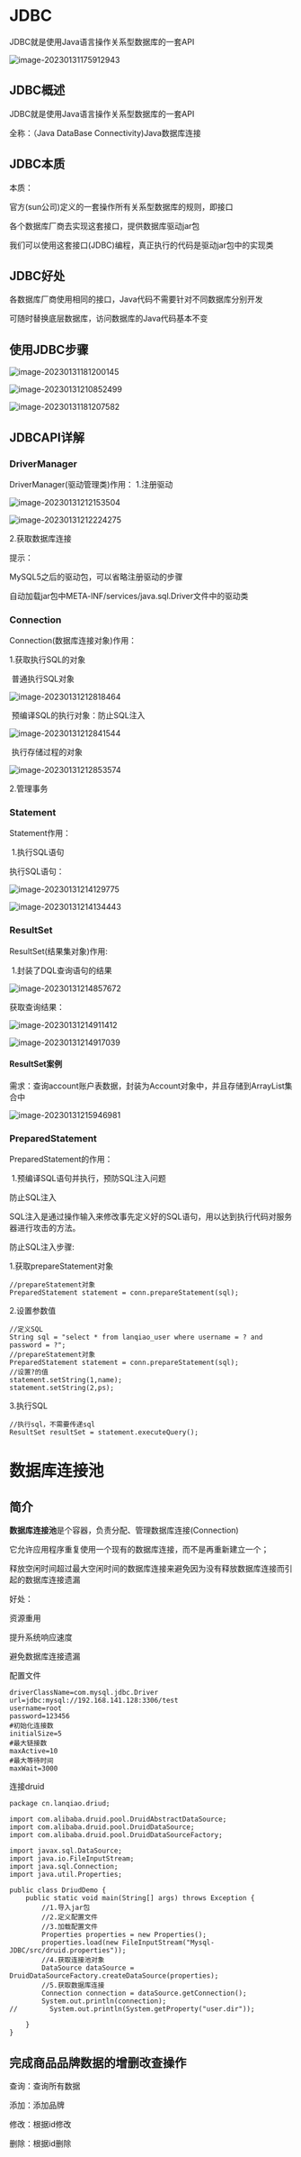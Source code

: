 # JDBC

JDBC就是使用Java语言操作关系型数据库的一套API

![image-20230131175912943](https://gitee.com/try-to-be-better/cloud-images/raw/master/img/image-20230131175912943.png)

## JDBC概述

JDBC就是使用Java语言操作关系型数据库的一套API

全称：（Java DataBase Connectivity)Java数据库连接

## JDBC本质

本质：

官方(sun公司)定义的一套操作所有关系型数据库的规则，即接口

各个数据库厂商去实现这套接口，提供数据库驱动jar包

我们可以使用这套接口(JDBC)编程，真正执行的代码是驱动jar包中的实现类

## JDBC好处

各数据库厂商使用相同的接口，Java代码不需要针对不同数据库分别开发

可随时替换底层数据库，访问数据库的Java代码基本不变

## 使用JDBC步骤

![image-20230131181200145](https://gitee.com/try-to-be-better/cloud-images/raw/master/img/image-20230131181200145.png)

![image-20230131210852499](https://gitee.com/try-to-be-better/cloud-images/raw/master/img/image-20230131210852499.png)

![image-20230131181207582](https://gitee.com/try-to-be-better/cloud-images/raw/master/img/image-20230131181207582.png)

## JDBCAPI详解

### DriverManager

DriverManager(驱动管理类)作用：
1.注册驱动

![image-20230131212153504](E:\md图片\image-20230131212153504.png)

![image-20230131212224275](https://gitee.com/try-to-be-better/cloud-images/raw/master/img/image-20230131212224275.png)

2.获取数据库连接

提示：

MySQL5之后的驱动包，可以省略注册驱动的步骤

自动加载jar包中META-lNF/services/java.sql.Driver文件中的驱动类

### Connection

Connection(数据库连接对象)作用：

1.获取执行SQL的对象

​	普通执行SQL对象

![image-20230131212818464](https://gitee.com/try-to-be-better/cloud-images/raw/master/img/image-20230131212818464.png)

​	预编译SQL的执行对象：防止SQL注入

![image-20230131212841544](https://gitee.com/try-to-be-better/cloud-images/raw/master/img/image-20230131212841544.png)

​	执行存储过程的对象

![image-20230131212853574](https://gitee.com/try-to-be-better/cloud-images/raw/master/img/image-20230131212853574.png)

2.管理事务

### Statement

Statement作用：

​	1.执行SQL语句

执行SQL语句：

![image-20230131214129775](https://gitee.com/try-to-be-better/cloud-images/raw/master/img/image-20230131214129775.png)

![image-20230131214134443](https://gitee.com/try-to-be-better/cloud-images/raw/master/img/image-20230131214134443.png)

### ResultSet

ResultSet(结果集对象)作用:

​	1.封装了DQL查询语句的结果

![image-20230131214857672](https://gitee.com/try-to-be-better/cloud-images/raw/master/img/image-20230131214857672.png)

获取查询结果：

![image-20230131214911412](https://gitee.com/try-to-be-better/cloud-images/raw/master/img/image-20230131214911412.png)

![image-20230131214917039](https://gitee.com/try-to-be-better/cloud-images/raw/master/img/image-20230131214917039.png)

#### ResultSet案例

需求：查询account账户表数据，封装为Account对象中，并且存储到ArrayList集合中

![image-20230131215946981](https://gitee.com/try-to-be-better/cloud-images/raw/master/img/image-20230131215946981.png)

### PreparedStatement

PreparedStatement的作用：

​	1.预编译SQL语句并执行，预防SQL注入问题

防止SQL注入

​	SQL注入是通过操作输入来修改事先定义好的SQL语句，用以达到执行代码对服务器进行攻击的方法。

防止SQL注入步骤:

1.获取prepareStatement对象

```
//prepareStatement对象
PreparedStatement statement = conn.prepareStatement(sql);
```

2.设置参数值

```
//定义SQL
String sql = "select * from lanqiao_user where username = ? and password = ?";
//prepareStatement对象
PreparedStatement statement = conn.prepareStatement(sql);
//设置?的值
statement.setString(1,name);
statement.setString(2,ps);
```

3.执行SQL

```
//执行sql，不需要传递sql
ResultSet resultSet = statement.executeQuery();
```

# 数据库连接池

## 简介

**数据库连接池**是个容器，负责分配、管理数据库连接(Connection)

它允许应用程序重复使用一个现有的数据库连接，而不是再重新建立一个；

释放空闲时间超过最大空闲时间的数据库连接来避免因为没有释放数据库连接而引起的数据库连接遗漏

好处：

资源重用

提升系统响应速度

避免数据库连接遗漏

配置文件

```
driverClassName=com.mysql.jdbc.Driver
url=jdbc:mysql://192.168.141.128:3306/test
username=root
password=123456
#初始化连接数
initialSize=5
#最大链接数
maxActive=10
#最大等待时间
maxWait=3000
```

连接druid

```
package cn.lanqiao.driud;

import com.alibaba.druid.pool.DruidAbstractDataSource;
import com.alibaba.druid.pool.DruidDataSource;
import com.alibaba.druid.pool.DruidDataSourceFactory;

import javax.sql.DataSource;
import java.io.FileInputStream;
import java.sql.Connection;
import java.util.Properties;

public class DriudDemo {
    public static void main(String[] args) throws Exception {
        //1.导入jar包
        //2.定义配置文件
        //3.加载配置文件
        Properties properties = new Properties();
        properties.load(new FileInputStream("Mysql-JDBC/src/druid.properties"));
        //4.获取连接池对象
        DataSource dataSource = DruidDataSourceFactory.createDataSource(properties);
        //5.获取数据库连接
        Connection connection = dataSource.getConnection();
        System.out.println(connection);
//        System.out.println(System.getProperty("user.dir"));

    }
}

```

## 完成商品品牌数据的增删改查操作

查询：查询所有数据

添加：添加品牌

修改：根据id修改

删除：根据id删除